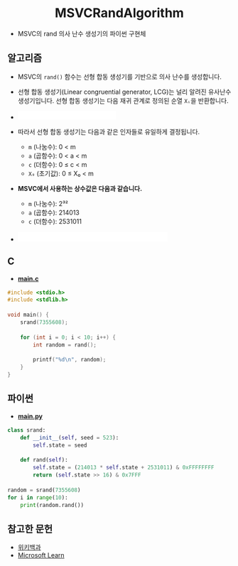 <h1 align="center">MSVCRandAlgorithm</h1>

* MSVC의 rand 의사 난수 생성기의 파이썬 구현체

## 알고리즘
* MSVC의 `rand()` 함수는 선형 합동 생성기를 기반으로 의사 난수를 생성합니다.

- 선형 합동 생성기(Linear congruential generator, LCG)는 널리 알려진 유사난수 생성기입니다. 
선형 합동 생성기는 다음 재귀 관계로 정의된 순열 `Xᵢ`을 반환합니다.
* ![LGC](https://github.com/GooGooGong990/MSVCRandAlgorithm/blob/main/image0.png?raw=true)
- 따라서 선형 합동 생성기는 다음과 같은 인자들로 유일하게 결정됩니다.
  - `m` (나눔수): 0 < m
  - `a` (곱함수): 0 < a < m
  - `c` (더함수): 0 ≤ c < m
  - `X₀` (초기값): 0 ≤ X₀ < m

- **MSVC에서 사용하는 상수값은 다음과 같습니다.**
  - `m` (나눔수): 2³²
  - `a` (곱함수): 214013
  - `c` (더함수): 2531011
* ![MSVC](https://github.com/GooGooGong990/MSVCRandAlgorithm/blob/main/image1.png?raw=true)

## C
* [**main.c**](https://github.com/GooGooGong990/MSVCRandAlgorithm/blob/main/main.c)
```c
#include <stdio.h>
#include <stdlib.h>

void main() {
    srand(7355608);

    for (int i = 0; i < 10; i++) {
        int random = rand();

        printf("%d\n", random);
    }
}
```

## 파이썬
* [**main.py**](https://github.com/GooGooGong990/MSVCRandAlgorithm/blob/main/main.py)
```py
class srand:
    def __init__(self, seed = 523):
        self.state = seed

    def rand(self):
        self.state = (214013 * self.state + 2531011) & 0xFFFFFFFF
        return (self.state >> 16) & 0x7FFF

random = srand(7355608)
for i in range(10):
    print(random.rand())
```

## 참고한 문헌
* [위키백과](https://ko.wikipedia.org/wiki/선형_합동_생성기)
* [Microsoft Learn](https://learn.microsoft.com/ko-kr/cpp/c-runtime-library/reference/rand?view=msvc-170)
